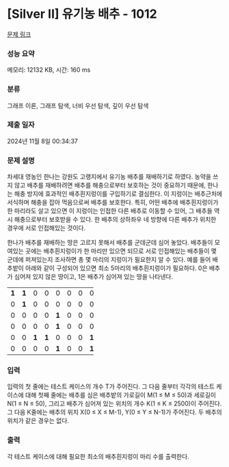 # [Silver II] 유기농 배추 - 1012 

[문제 링크](https://www.acmicpc.net/problem/1012) 

### 성능 요약

메모리: 12132 KB, 시간: 160 ms

### 분류

그래프 이론, 그래프 탐색, 너비 우선 탐색, 깊이 우선 탐색

### 제출 일자

2024년 11월 8일 00:34:37

### 문제 설명

<p style="user-select: auto !important;">차세대 영농인 한나는 강원도 고랭지에서 유기농 배추를 재배하기로 하였다. 농약을 쓰지 않고 배추를 재배하려면 배추를 해충으로부터 보호하는 것이 중요하기 때문에, 한나는 해충 방지에 효과적인 배추흰지렁이를 구입하기로 결심한다. 이 지렁이는 배추근처에 서식하며 해충을 잡아 먹음으로써 배추를 보호한다. 특히, 어떤 배추에 배추흰지렁이가 한 마리라도 살고 있으면 이 지렁이는 인접한 다른 배추로 이동할 수 있어, 그 배추들 역시 해충으로부터 보호받을 수 있다. 한 배추의 상하좌우 네 방향에 다른 배추가 위치한 경우에 서로 인접해있는 것이다.</p>

<p style="user-select: auto !important;">한나가 배추를 재배하는 땅은 고르지 못해서 배추를 군데군데 심어 놓았다. 배추들이 모여있는 곳에는 배추흰지렁이가 한 마리만 있으면 되므로 서로 인접해있는 배추들이 몇 군데에 퍼져있는지 조사하면 총 몇 마리의 지렁이가 필요한지 알 수 있다. 예를 들어 배추밭이 아래와 같이 구성되어 있으면 최소 5마리의 배추흰지렁이가 필요하다. 0은 배추가 심어져 있지 않은 땅이고, 1은 배추가 심어져 있는 땅을 나타낸다.</p>

<table class="table table-bordered" style="width: 40%; user-select: auto !important;">
	<tbody style="user-select: auto !important;">
		<tr style="user-select: auto !important;">
			<td style="text-align: center; width: 4%; user-select: auto !important;"><strong style="user-select: auto !important;">1</strong></td>
			<td style="text-align: center; width: 4%; user-select: auto !important;"><strong style="user-select: auto !important;">1</strong></td>
			<td style="text-align: center; width: 4%; user-select: auto !important;">0</td>
			<td style="text-align: center; width: 4%; user-select: auto !important;">0</td>
			<td style="text-align: center; width: 4%; user-select: auto !important;">0</td>
			<td style="text-align: center; width: 4%; user-select: auto !important;">0</td>
			<td style="text-align: center; width: 4%; user-select: auto !important;">0</td>
			<td style="text-align: center; width: 4%; user-select: auto !important;">0</td>
			<td style="text-align: center; width: 4%; user-select: auto !important;">0</td>
			<td style="text-align: center; width: 4%; user-select: auto !important;">0</td>
		</tr>
		<tr style="user-select: auto !important;">
			<td style="text-align: center; width: 4%; user-select: auto !important;">0</td>
			<td style="text-align: center; width: 4%; user-select: auto !important;"><strong style="user-select: auto !important;">1</strong></td>
			<td style="text-align: center; width: 4%; user-select: auto !important;">0</td>
			<td style="text-align: center; width: 4%; user-select: auto !important;">0</td>
			<td style="text-align: center; width: 4%; user-select: auto !important;">0</td>
			<td style="text-align: center; width: 4%; user-select: auto !important;">0</td>
			<td style="text-align: center; width: 4%; user-select: auto !important;">0</td>
			<td style="text-align: center; width: 4%; user-select: auto !important;">0</td>
			<td style="text-align: center; width: 4%; user-select: auto !important;">0</td>
			<td style="text-align: center; width: 4%; user-select: auto !important;">0</td>
		</tr>
		<tr style="user-select: auto !important;">
			<td style="text-align: center; width: 4%; user-select: auto !important;">0</td>
			<td style="text-align: center; width: 4%; user-select: auto !important;">0</td>
			<td style="text-align: center; width: 4%; user-select: auto !important;">0</td>
			<td style="text-align: center; width: 4%; user-select: auto !important;">0</td>
			<td style="text-align: center; width: 4%; user-select: auto !important;"><strong style="user-select: auto !important;">1</strong></td>
			<td style="text-align: center; width: 4%; user-select: auto !important;">0</td>
			<td style="text-align: center; width: 4%; user-select: auto !important;">0</td>
			<td style="text-align: center; width: 4%; user-select: auto !important;">0</td>
			<td style="text-align: center; width: 4%; user-select: auto !important;">0</td>
			<td style="text-align: center; width: 4%; user-select: auto !important;">0</td>
		</tr>
		<tr style="user-select: auto !important;">
			<td style="text-align: center; width: 4%; user-select: auto !important;">0</td>
			<td style="text-align: center; width: 4%; user-select: auto !important;">0</td>
			<td style="text-align: center; width: 4%; user-select: auto !important;">0</td>
			<td style="text-align: center; width: 4%; user-select: auto !important;">0</td>
			<td style="text-align: center; width: 4%; user-select: auto !important;"><strong style="user-select: auto !important;">1</strong></td>
			<td style="text-align: center; width: 4%; user-select: auto !important;">0</td>
			<td style="text-align: center; width: 4%; user-select: auto !important;">0</td>
			<td style="text-align: center; width: 4%; user-select: auto !important;">0</td>
			<td style="text-align: center; width: 4%; user-select: auto !important;">0</td>
			<td style="text-align: center; width: 4%; user-select: auto !important;">0</td>
		</tr>
		<tr style="user-select: auto !important;">
			<td style="text-align: center; width: 4%; user-select: auto !important;">0</td>
			<td style="text-align: center; width: 4%; user-select: auto !important;">0</td>
			<td style="text-align: center; width: 4%; user-select: auto !important;"><strong style="user-select: auto !important;">1</strong></td>
			<td style="text-align: center; width: 4%; user-select: auto !important;"><strong style="user-select: auto !important;">1</strong></td>
			<td style="text-align: center; width: 4%; user-select: auto !important;">0</td>
			<td style="text-align: center; width: 4%; user-select: auto !important;">0</td>
			<td style="text-align: center; width: 4%; user-select: auto !important;">0</td>
			<td style="text-align: center; width: 4%; user-select: auto !important;"><strong style="user-select: auto !important;">1</strong></td>
			<td style="text-align: center; width: 4%; user-select: auto !important;"><strong style="user-select: auto !important;">1</strong></td>
			<td style="text-align: center; width: 4%; user-select: auto !important;"><strong style="user-select: auto !important;">1</strong></td>
		</tr>
		<tr style="user-select: auto !important;">
			<td style="text-align: center; width: 4%; user-select: auto !important;">0</td>
			<td style="text-align: center; width: 4%; user-select: auto !important;">0</td>
			<td style="text-align: center; width: 4%; user-select: auto !important;">0</td>
			<td style="text-align: center; width: 4%; user-select: auto !important;">0</td>
			<td style="text-align: center; width: 4%; user-select: auto !important;"><strong style="user-select: auto !important;">1</strong></td>
			<td style="text-align: center; width: 4%; user-select: auto !important;">0</td>
			<td style="text-align: center; width: 4%; user-select: auto !important;">0</td>
			<td style="text-align: center; width: 4%; user-select: auto !important;"><strong style="user-select: auto !important;">1</strong></td>
			<td style="text-align: center; width: 4%; user-select: auto !important;"><strong style="user-select: auto !important;">1</strong></td>
			<td style="text-align: center; width: 4%; user-select: auto !important;"><strong style="user-select: auto !important;">1</strong></td>
		</tr>
	</tbody>
</table>

### 입력 

 <p style="user-select: auto !important;">입력의 첫 줄에는 테스트 케이스의 개수 T가 주어진다. 그 다음 줄부터 각각의 테스트 케이스에 대해 첫째 줄에는 배추를 심은 배추밭의 가로길이 M(1 ≤ M ≤ 50)과 세로길이 N(1 ≤ N ≤ 50), 그리고 배추가 심어져 있는 위치의 개수 K(1 ≤ K ≤ 2500)이 주어진다. 그 다음 K줄에는 배추의 위치 X(0 ≤ X ≤ M-1), Y(0 ≤ Y ≤ N-1)가 주어진다. 두 배추의 위치가 같은 경우는 없다.</p>

### 출력 

 <p style="user-select: auto !important;">각 테스트 케이스에 대해 필요한 최소의 배추흰지렁이 마리 수를 출력한다.</p>

